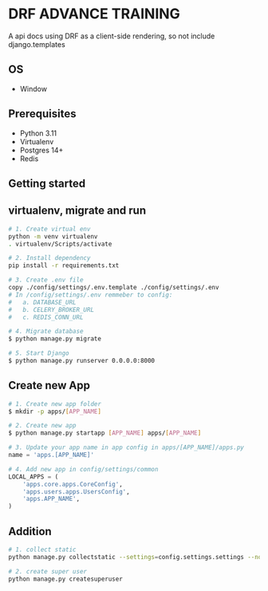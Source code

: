 # DRF ADVANCE TRAINING

A api docs using DRF as a client-side rendering, so not include django.templates

## OS
- Window

## Prerequisites
- Python 3.11
- Virtualenv
- Postgres 14+
- Redis

## Getting started

## virtualenv, migrate and run

```bash
# 1. Create virtual env
python -m venv virtualenv
. virtualenv/Scripts/activate

# 2. Install dependency
pip install -r requirements.txt

# 3. Create .env file
copy ./config/settings/.env.template ./config/settings/.env
# In /config/settings/.env remmeber to config:
#   a. DATABASE_URL
#   b. CELERY_BROKER_URL
#   c. REDIS_CONN_URL

# 4. Migrate database
$ python manage.py migrate

# 5. Start Django
$ python manage.py runserver 0.0.0.0:8000
```

## Create new App

```bash
# 1. Create new app folder
$ mkdir -p apps/[APP_NAME]

# 2. Create new app
$ python manage.py startapp [APP_NAME] apps/[APP_NAME]
```

```python
# 3. Update your app name in app config in apps/[APP_NAME]/apps.py
name = 'apps.[APP_NAME]'

# 4. Add new app in config/settings/common
LOCAL_APPS = (
    'apps.core.apps.CoreConfig',
    'apps.users.apps.UsersConfig',
    'apps.APP_NAME',
)

```

## Addition

```bash
# 1. collect static
python manage.py collectstatic --settings=config.settings.settings --noinput

# 2. create super user
python manage.py createsuperuser
```
